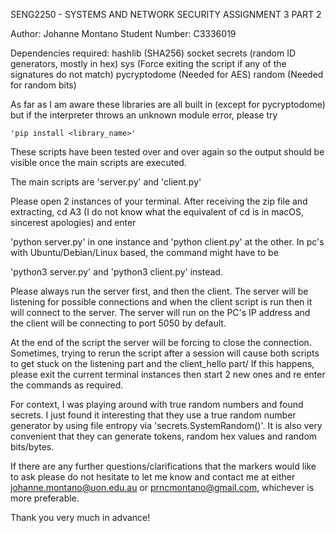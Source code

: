 SENG2250 - SYSTEMS AND NETWORK SECURITY ASSIGNMENT 3 PART 2
        
Author:         Johanne Montano
Student Number: C3336019

Dependencies required:
    hashlib         (SHA256)
    socket
    secrets         (random ID generators, mostly in hex)
    sys             (Force exiting the script if any of the signatures do not match)
    pycryptodome    (Needed for AES)
    random          (Needed for random bits)

As far as I am aware these libraries are all built in (except for pycryptodome) but if the interpreter throws an unknown module error, please try

    'pip install <library_name>'

These scripts have been tested over and over again so the output should be visible once the main scripts are executed.

The main scripts are 'server.py' and 'client.py'

Please open 2 instances of your terminal. After receiving the zip file and extracting, cd A3 (I do not know what the equivalent of cd is in macOS, sincerest apologies) and enter

'python server.py' in one instance and 'python client.py' at the other. In pc's with Ubuntu/Debian/Linux based, the command might have to be

'python3 server.py' and 'python3 client.py' instead.

Please always run the server first, and then the client. The server will be listening for possible connections and when the client script is run then it will connect to the server. 
The server will run on the PC's IP address and the client will be connecting to port 5050 by default.

At the end of the script the server will be forcing to close the connection. Sometimes, trying to rerun the script after a session will cause both scripts to get stuck on the listening part and the client_hello part/
If this happens, please exit the current terminal instances then start 2 new ones and re enter the commands as required.

For context, I was playing around with true random numbers and found secrets. I just found it interesting that they use a true random number generator by using file entropy via 'secrets.SystemRandom()'.
It is also very convenient that they can generate tokens, random hex values and random bits/bytes.

If there are any further questions/clarifications that the markers would like to ask please do not hesitate to let me know and contact me at either johanne.montano@uon.edu.au or prncmontano@gmail.com, whichever is more preferable.

Thank you very much in advance!
